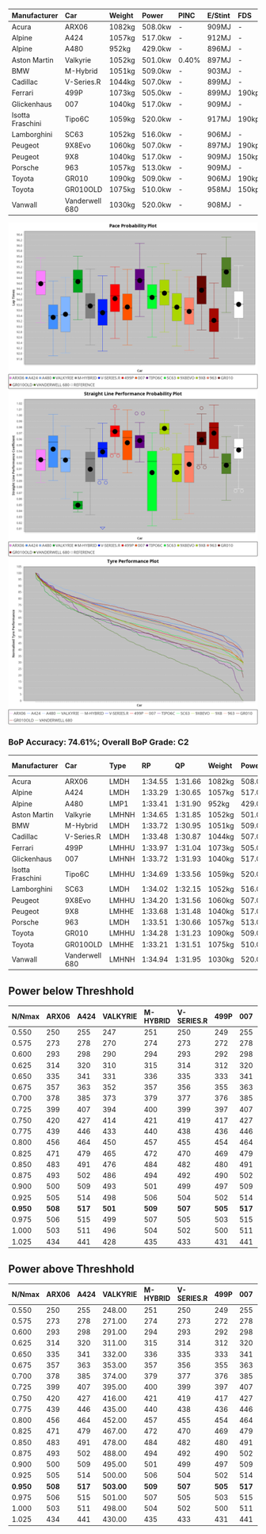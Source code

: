 | Manufacturer     | Car            | Weight | Power   | PINC    | E/Stint | FDS     |
|:-|:-|:-|:-|:-|:-|:-|
| Acura            | ARX06          | 1082kg | 508.0kw |    -    | 909MJ   |    -    |
| Alpine           | A424           | 1057kg | 517.0kw |    -    | 912MJ   |    -    |
| Alpine           | A480           | 952kg  | 429.0kw |    -    | 896MJ   |    -    |
| Aston Martin     | Valkyrie       | 1052kg | 501.0kw | 0.40%   | 897MJ   |    -    |
| BMW              | M-Hybrid       | 1051kg | 509.0kw |    -    | 903MJ   |    -    |
| Cadillac         | V-Series.R     | 1044kg | 507.0kw |    -    | 899MJ   |    -    |
| Ferrari          | 499P           | 1073kg | 505.0kw |    -    | 899MJ   | 190kph  |
| Glickenhaus      | 007            | 1040kg | 517.0kw |    -    | 909MJ   |    -    |
| Isotta Fraschini | Tipo6C         | 1059kg | 520.0kw |    -    | 917MJ   | 190kph  |
| Lamborghini      | SC63           | 1052kg | 516.0kw |    -    | 906MJ   |    -    |
| Peugeot          | 9X8Evo         | 1060kg | 507.0kw |    -    | 897MJ   | 190kph  |
| Peugeot          | 9X8            | 1040kg | 517.0kw |    -    | 909MJ   | 150kph  |
| Porsche          | 963            | 1057kg | 513.0kw |    -    | 909MJ   |    -    |
| Toyota           | GR010          | 1090kg | 509.0kw |    -    | 906MJ   | 190kph  |
| Toyota           | GR010OLD       | 1075kg | 510.0kw |    -    | 958MJ   | 150kph  |
| Vanwall          | Vanderwell 680 | 1030kg | 520.0kw |    -    | 908MJ   |    -    |

![PACECHART](./IMG/ACOMETHOD.png)
![STRAIGHTLINEPERFORMANCECHART](./IMG/ACOMETHOD_sp.png)
![TYREPERFORMANCECHART](./IMG/ACOMETHOD_tw.png)

### BoP Accuracy: 74.61%; Overall BoP Grade: C2
| Manufacturer     | Car            | Type  | RP      | QP      | Weight | Power¹  | Threshhold | PINC    | Power²   | E/Stint | AVG Vmax  | FDS     | RDLC | L/Stint | BOP-Grade | Model Accuracy | Model Points | Match%  | SimDiff |
|:-|:-|:-|:-|:-|:-|:-|:-|:-|:-|:-|:-|:-|:-|:-|:-|:-|:-|:-|:-|
| Acura            | ARX06          | LMDH  | 1:34.55 | 1:31.66 | 1082kg | 508.0kw | 210.0kph   |    -    | 508.00kw |  909MJ  | 293.43kph |    -    | 0.99 | 40      | +D1       | 100.00%        | 996          | 66.85%  | #       |
| Alpine           | A424           | LMDH  | 1:33.29 | 1:30.65 | 1057kg | 517.0kw | 210.0kph   |    -    | 517.00kw |  912MJ  | 298.44kph |    -    | 1.01 | 40      | -D2       | 99.58%         | 1429         | 64.09%  | #       |
| Alpine           | A480           | LMP1  | 1:33.41 | 1:31.90 |  952kg | 429.0kw | 210.0kph   |    -    | 429.00kw |  896MJ  | 292.94kph |    -    | 0.98 | 37      | -C2       | 94.94%         | 1689         | 73.21%  | -0.27   |
| Aston Martin     | Valkyrie       | LMHNH | 1:34.65 | 1:31.85 | 1052kg | 501.0kw | 210.0kph   | 0.40%   | 503.00kw |  897MJ  | 281.99kph |    -    | 1.04 | 40      | +Ω1       | 100.00%        | 247          | 44.11%  | #       |
| BMW              | M-Hybrid       | LMDH  | 1:33.72 | 1:30.95 | 1051kg | 509.0kw | 210.0kph   |    -    | 509.00kw |  903MJ  | 292.53kph |    -    | 1.03 | 40      | -B1       | 99.97%         | 2912         | 89.27%  | #       |
| Cadillac         | V-Series.R     | LMDH  | 1:33.48 | 1:30.87 | 1044kg | 507.0kw | 210.0kph   |    -    | 507.00kw |  899MJ  | 296.06kph |    -    | 1.03 | 40      | -C1       | 99.49%         | 5225         | 75.17%  | #       |
| Ferrari          | 499P           | LMHHU | 1:33.97 | 1:31.04 | 1073kg | 505.0kw | 210.0kph   |    -    | 505.00kw |  899MJ  | 299.88kph | 190kph  | 1.02 | 40      | ~A1       | 100.00%        | 5378         | 98.86%  | #       |
| Glickenhaus      | 007            | LMHNH | 1:33.72 | 1:31.93 | 1040kg | 517.0kw | 210.0kph   |    -    | 517.00kw |  909MJ  | 301.01kph |    -    | 0.96 | 40      | -A2       | 93.90%         | 2170         | 91.77%  | +2.23   |
| Isotta Fraschini | Tipo6C         | LMHHU | 1:34.69 | 1:33.56 | 1059kg | 520.0kw | 210.0kph   |    -    | 520.00kw |  917MJ  | 297.75kph | 190kph  | 1.05 | 40      | +Ω1       | 100.00%        | 132          | 40.26%  | #       |
| Lamborghini      | SC63           | LMDH  | 1:34.02 | 1:32.15 | 1052kg | 516.0kw | 210.0kph   |    -    | 516.00kw |  906MJ  | 292.31kph |    -    | 1.05 | 40      | ~A1       | 100.00%        | 784          | 100.00% | #       |
| Peugeot          | 9X8Evo         | LMHHU | 1:34.20 | 1:31.56 | 1060kg | 507.0kw | 210.0kph   |    -    | 507.00kw |  897MJ  | 302.00kph | 190kph  | 1.00 | 40      | +B1       | 100.00%        | 1459         | 88.23%  | #       |
| Peugeot          | 9X8            | LMHHE | 1:33.68 | 1:31.48 | 1040kg | 517.0kw | 210.0kph   |    -    | 517.00kw |  909MJ  | 293.07kph | 150kph  | 1.04 | 40      | -B1       | 99.18%         | 4817         | 87.21%  | +0.65   |
| Porsche          | 963            | LMDH  | 1:33.51 | 1:30.66 | 1057kg | 513.0kw | 210.0kph   |    -    | 513.00kw |  909MJ  | 293.97kph |    -    | 1.02 | 40      | -C2       | 99.92%         | 14207        | 74.73%  | #       |
| Toyota           | GR010          | LMHHU | 1:34.28 | 1:31.23 | 1090kg | 509.0kw | 210.0kph   |    -    | 509.00kw |  906MJ  | 297.44kph | 190kph  | 1.01 | 40      | +B2       | 99.86%         | 4280         | 83.43%  | #       |
| Toyota           | GR010OLD       | LMHHE | 1:33.21 | 1:31.51 | 1075kg | 510.0kw | 210.0kph   |    -    | 510.00kw |  958MJ  | 300.98kph | 150kph  | 1.02 | 40      | -E1       | 99.46%         | 925          | 59.59%  | +0.11   |
| Vanwall          | Vanderwell 680 | LMHNH | 1:34.94 | 1:31.95 | 1030kg | 520.0kw | 210.0kph   |    -    | 520.00kw |  908MJ  | 295.82kph |    -    | 1.02 | 40      | +E1       | 95.82%         | 642          | 57.03%  | +1.19   |

## Power below Threshhold
| N/Nmax    | ARX06   | A424    | VALKYRIE | M-HYBRID | V-SERIES.R | 499P    | 007     | TIPO6C  | SC63    | 9X8EVO  | 9X8     | 963     | GR010   | GR010OLD | VANDERWELL 680 | ​     | RPM      | A480       |
|:-|:-|:-|:-|:-|:-|:-|:-|:-|:-|:-|:-|:-|:-|:-|:-|:-|:-|:-|
|  0.550    |  250    |  255    |  247     |  251     |  250       |  249    |  255    |  256    |  254    |  250    |  255    |  253    |  251    |  251     |  256           |  ​    |   --     |   -        |
|  0.575    |  273    |  278    |  270     |  274     |  273       |  272    |  278    |  279    |  277    |  273    |  278    |  276    |  274    |  274     |  279           |  ​    |   --     |   -        |
|  0.600    |  293    |  298    |  290     |  294     |  293       |  292    |  298    |  300    |  298    |  293    |  298    |  296    |  294    |  295     |  300           |  ​    |   --     |   -        |
|  0.625    |  314    |  320    |  310     |  315     |  314       |  312    |  320    |  322    |  319    |  314    |  320    |  317    |  315    |  316     |  322           |  ​    |   --     |   -        |
|  0.650    |  335    |  341    |  331     |  336     |  335       |  333    |  341    |  343    |  340    |  335    |  341    |  338    |  336    |  337     |  343           |  ​    |   --     |   -        |
|  0.675    |  357    |  363    |  352     |  357     |  356       |  355    |  363    |  365    |  362    |  356    |  363    |  360    |  357    |  358     |  365           |  ​    |   --     |   -        |
|  0.700    |  378    |  385    |  373     |  379     |  377       |  376    |  385    |  387    |  384    |  377    |  385    |  382    |  379    |  380     |  387           |  ​    |   --     |   -        |
|  0.725    |  399    |  407    |  394     |  400     |  399       |  397    |  407    |  409    |  406    |  399    |  407    |  403    |  400    |  401     |  409           |  ​    |   --     |   -        |
|  0.750    |  420    |  427    |  414     |  421     |  419       |  417    |  427    |  430    |  427    |  419    |  427    |  424    |  421    |  422     |  430           |  ​    |   --     |   -        |
|  0.775    |  439    |  446    |  433     |  440     |  438       |  436    |  446    |  449    |  446    |  438    |  446    |  443    |  440    |  441     |  449           |  ​    |  5000    |  -3362491  |
|  0.800    |  456    |  464    |  450     |  457     |  455       |  454    |  464    |  467    |  463    |  455    |  464    |  461    |  457    |  458     |  467           |  ​    |  5500    |  -3662173  |
|  0.825    |  471    |  479    |  465     |  472     |  470       |  469    |  479    |  482    |  478    |  470    |  479    |  476    |  472    |  473     |  482           |  ​    |  5999    |  -3976516  |
|  0.850    |  483    |  491    |  476     |  484     |  482       |  480    |  491    |  494    |  490    |  482    |  491    |  487    |  484    |  485     |  494           |  ​    |  6499    |  -4305520  |
|  0.875    |  493    |  502    |  486     |  494     |  492       |  490    |  502    |  505    |  501    |  492    |  502    |  498    |  494    |  495     |  505           |  ​    |  7000    |  -4649184  |
|  0.900    |  500    |  509    |  493     |  501     |  499       |  497    |  509    |  512    |  508    |  499    |  509    |  505    |  501    |  502     |  512           |  ​    |  7500    |  -5007508  |
|  0.925    |  505    |  514    |  498     |  506     |  504       |  502    |  514    |  517    |  513    |  504    |  514    |  510    |  506    |  507     |  517           |  ​    |  8000    |  426       |
| **0.950** | **508** | **517** | **501**  | **509**  | **507**    | **505** | **517** | **520** | **516** | **507** | **517** | **513** | **509** | **510**  | **520**        | **​** | **8499** | **429**    |
|  0.975    |  506    |  515    |  499     |  507     |  505       |  503    |  515    |  518    |  514    |  505    |  515    |  511    |  507    |  508     |  518           |  ​    |  9000    |  214       |
|  1.000    |  503    |  511    |  496     |  504     |  502       |  500    |  511    |  514    |  510    |  502    |  511    |  507    |  504    |  505     |  514           |  ​    |   --     |   -        |
|  1.025    |  434    |  441    |  428     |  435     |  433       |  431    |  441    |  444    |  441    |  433    |  441    |  438    |  435    |  436     |  444           |  ​    |   --     |   -        |

## Power above Threshhold
| N/Nmax    | ARX06   | A424    | VALKYRIE   | M-HYBRID | V-SERIES.R | 499P    | 007     | TIPO6C  | SC63    | 9X8EVO  | 9X8     | 963     | GR010   | GR010OLD | VANDERWELL 680 | ​     | RPM      | A480       |
|:-|:-|:-|:-|:-|:-|:-|:-|:-|:-|:-|:-|:-|:-|:-|:-|:-|:-|:-|
|  0.550    |  250    |  255    |  248.00    |  251     |  250       |  249    |  255    |  256    |  254    |  250    |  255    |  253    |  251    |  251     |  256           |  ​    |   --     |   -        |
|  0.575    |  273    |  278    |  271.00    |  274     |  273       |  272    |  278    |  279    |  277    |  273    |  278    |  276    |  274    |  274     |  279           |  ​    |   --     |   -        |
|  0.600    |  293    |  298    |  291.00    |  294     |  293       |  292    |  298    |  300    |  298    |  293    |  298    |  296    |  294    |  295     |  300           |  ​    |   --     |   -        |
|  0.625    |  314    |  320    |  311.00    |  315     |  314       |  312    |  320    |  322    |  319    |  314    |  320    |  317    |  315    |  316     |  322           |  ​    |   --     |   -        |
|  0.650    |  335    |  341    |  332.00    |  336     |  335       |  333    |  341    |  343    |  340    |  335    |  341    |  338    |  336    |  337     |  343           |  ​    |   --     |   -        |
|  0.675    |  357    |  363    |  353.00    |  357     |  356       |  355    |  363    |  365    |  362    |  356    |  363    |  360    |  357    |  358     |  365           |  ​    |   --     |   -        |
|  0.700    |  378    |  385    |  374.00    |  379     |  377       |  376    |  385    |  387    |  384    |  377    |  385    |  382    |  379    |  380     |  387           |  ​    |   --     |   -        |
|  0.725    |  399    |  407    |  395.00    |  400     |  399       |  397    |  407    |  409    |  406    |  399    |  407    |  403    |  400    |  401     |  409           |  ​    |   --     |   -        |
|  0.750    |  420    |  427    |  416.00    |  421     |  419       |  417    |  427    |  430    |  427    |  419    |  427    |  424    |  421    |  422     |  430           |  ​    |   --     |   -        |
|  0.775    |  439    |  446    |  435.00    |  440     |  438       |  436    |  446    |  449    |  446    |  438    |  446    |  443    |  440    |  441     |  449           |  ​    |  5000    |  -3362491  |
|  0.800    |  456    |  464    |  452.00    |  457     |  455       |  454    |  464    |  467    |  463    |  455    |  464    |  461    |  457    |  458     |  467           |  ​    |  5500    |  -3662173  |
|  0.825    |  471    |  479    |  467.00    |  472     |  470       |  469    |  479    |  482    |  478    |  470    |  479    |  476    |  472    |  473     |  482           |  ​    |  5999    |  -3976516  |
|  0.850    |  483    |  491    |  478.00    |  484     |  482       |  480    |  491    |  494    |  490    |  482    |  491    |  487    |  484    |  485     |  494           |  ​    |  6499    |  -4305520  |
|  0.875    |  493    |  502    |  488.00    |  494     |  492       |  490    |  502    |  505    |  501    |  492    |  502    |  498    |  494    |  495     |  505           |  ​    |  7000    |  -4649184  |
|  0.900    |  500    |  509    |  495.00    |  501     |  499       |  497    |  509    |  512    |  508    |  499    |  509    |  505    |  501    |  502     |  512           |  ​    |  7500    |  -5007508  |
|  0.925    |  505    |  514    |  500.00    |  506     |  504       |  502    |  514    |  517    |  513    |  504    |  514    |  510    |  506    |  507     |  517           |  ​    |  8000    |  426       |
| **0.950** | **508** | **517** | **503.00** | **509**  | **507**    | **505** | **517** | **520** | **516** | **507** | **517** | **513** | **509** | **510**  | **520**        | **​** | **8499** | **429**    |
|  0.975    |  506    |  515    |  501.00    |  507     |  505       |  503    |  515    |  518    |  514    |  505    |  515    |  511    |  507    |  508     |  518           |  ​    |  9000    |  214       |
|  1.000    |  503    |  511    |  498.00    |  504     |  502       |  500    |  511    |  514    |  510    |  502    |  511    |  507    |  504    |  505     |  514           |  ​    |   --     |   -        |
|  1.025    |  434    |  441    |  430.00    |  435     |  433       |  431    |  441    |  444    |  441    |  433    |  441    |  438    |  435    |  436     |  444           |  ​    |   --     |   -        |
